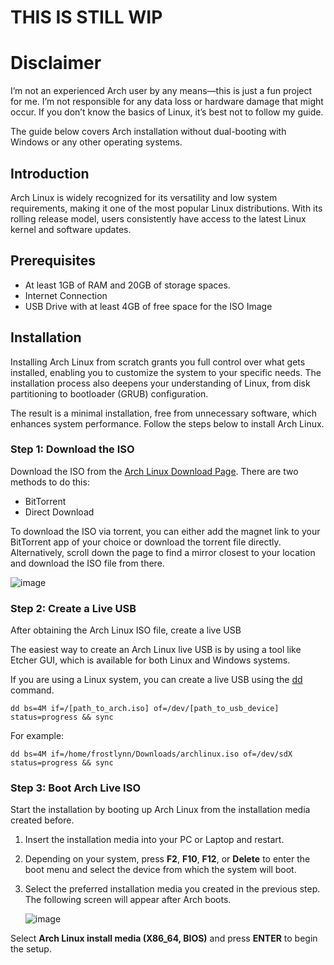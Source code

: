 # THIS IS STILL WIP

# Disclaimer
I’m not an experienced Arch user by any means—this is just a fun project for me. I’m not responsible for any data loss or hardware damage that might occur. If you don’t know the basics of Linux, it’s best not to follow my guide.

The guide below covers Arch installation without dual-booting with Windows or any other operating systems.

## Introduction

Arch Linux is widely recognized for its versatility and low system requirements, making it one of the most popular Linux distributions. With its rolling release model, users consistently have access to the latest Linux kernel and software updates.

## Prerequisites
- At least 1GB of RAM and 20GB of storage spaces.
- Internet Connection
- USB Drive with at least 4GB of free space for the ISO Image

## Installation
Installing Arch Linux from scratch grants you full control over what gets installed, enabling you to customize the system to your specific needs. The installation process also deepens your understanding of Linux, from disk partitioning to bootloader (GRUB) configuration.

The result is a minimal installation, free from unnecessary software, which enhances system performance. Follow the steps below to install Arch Linux.

### Step 1: Download the ISO
Download the ISO from the [Arch Linux Download Page](https://archlinux.org/download/). There are two methods to do this:
- BitTorrent
- Direct Download

To download the ISO via torrent, you can either add the magnet link to your BitTorrent app of your choice or download the torrent file directly. Alternatively, scroll down the page to find a mirror closest to your location and download the ISO file from there.

![image](https://github.com/user-attachments/assets/5a00f30a-d00f-4b23-87cc-03f5f6babab5)

### Step 2: Create a Live USB
After obtaining the Arch Linux ISO file, create a live USB

The easiest way to create an Arch Linux live USB is by using a tool like Etcher GUI, which is available for both Linux and Windows systems.

If you are using a Linux system, you can create a live USB using the [dd](https://www.geeksforgeeks.org/dd-command-linux/) command.
``` 
dd bs=4M if=/[path_to_arch.iso] of=/dev/[path_to_usb_device] status=progress && sync
```
For example:

```
dd bs=4M if=/home/frostlynn/Downloads/archlinux.iso of=/dev/sdX status=progress && sync 
```

### Step 3: Boot Arch Live ISO

Start the installation by booting up Arch Linux from the installation media created before.
1. Insert the installation media into your PC or Laptop and restart.
2. Depending on your system, press **F2**, **F10**, **F12**, or **Delete** to enter the boot menu and select the device from which the system will boot.
3. Select the preferred installation media you created in the previous step. The following screen will appear after Arch boots.
   
   ![image](https://github.com/user-attachments/assets/786b4df3-2d37-49c7-885e-b0dc107d801e)

Select **Arch Linux install media (X86_64, BIOS)** and press **ENTER** to begin the setup.
